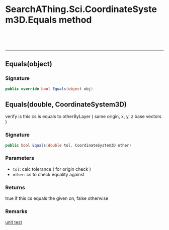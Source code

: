 # SearchAThing.Sci.CoordinateSystem3D.Equals method

<p>&nbsp;</p>
<p>&nbsp;</p>
<hr/>

## Equals(object)
### Signature
```csharp
public override bool Equals(object obj)
```
## Equals(double, CoordinateSystem3D)
verify is this cs is equals to otherByLayer ( same origin, x, y, z base vectors )

### Signature
```csharp
public bool Equals(double tol, CoordinateSystem3D other)
```
### Parameters
- `tol`: calc tolerance ( for origin check )
- `other`: cs to check equality against

### Returns
true if this cs equals the given on, false otherwise
### Remarks
[unit test](/test/Vector3D/Vector3DTest_0001.cs)
